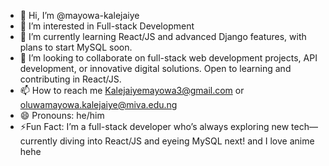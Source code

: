 - 👋 Hi, I’m @mayowa-kalejaiye
- 👀 I’m interested in Full-stack Development
- 🌱 I’m currently learning React/JS and advanced Django features, with plans to start MySQL soon.
- 💞️ I’m looking to collaborate on full-stack web development projects, API development, or innovative digital solutions. Open to learning and contributing in React/JS.
- 📫 How to reach me Kalejaiyemayowa3@gmail.com or oluwamayowa.kalejaiye@miva.edu.ng
- 😄 Pronouns: he/him
- ⚡Fun Fact: I’m a full-stack developer who’s always exploring new tech—currently diving into React/JS and eyeing MySQL next! and I love anime hehe

<!---
mayowa-kalejaiye/mayowa-kalejaiye is a ✨ special ✨ repository because its `README.md` (this file) appears on your GitHub profile.
You can click the Preview link to take a look at your changes.
--->
